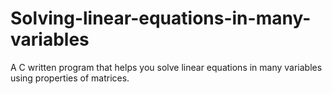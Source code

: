 # Solving-linear-equations-in-many-variables
A C written program that helps you solve linear equations in many variables using properties of matrices.
